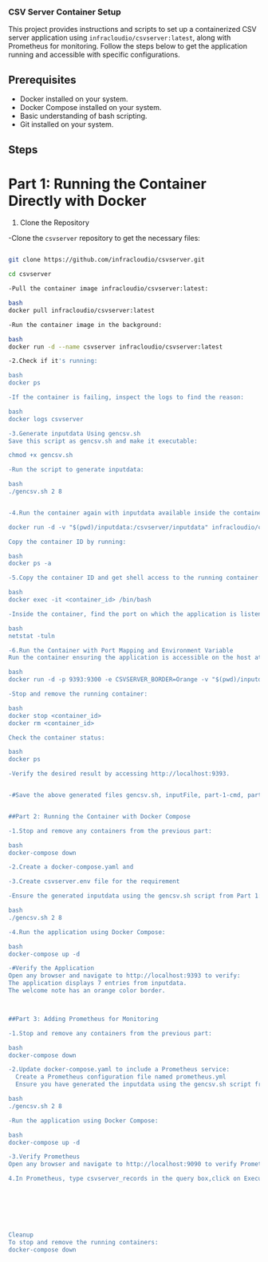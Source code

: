 
### CSV Server Container Setup

This project provides instructions and scripts to set up a containerized CSV server application using `infracloudio/csvserver:latest`, along with Prometheus for monitoring. Follow the steps below to get the application running and accessible with specific configurations.

## Prerequisites

- Docker installed on your system.
- Docker Compose installed on your system.
- Basic understanding of bash scripting.
- Git installed on your system.

## Steps

# Part 1: Running the Container Directly with Docker

1. Clone the Repository

-Clone the `csvserver` repository to get the necessary files:

```bash

git clone https://github.com/infracloudio/csvserver.git

cd csvserver

-Pull the container image infracloudio/csvserver:latest:

bash
docker pull infracloudio/csvserver:latest

-Run the container image in the background:

bash
docker run -d --name csvserver infracloudio/csvserver:latest

-2.Check if it's running:

bash
docker ps

-If the container is failing, inspect the logs to find the reason:

bash
docker logs csvserver

-3.Generate inputdata Using gencsv.sh
Save this script as gencsv.sh and make it executable:

chmod +x gencsv.sh

-Run the script to generate inputdata:

bash
./gencsv.sh 2 8


-4.Run the container again with inputdata available inside the container:

docker run -d -v "$(pwd)/inputdata:/csvserver/inputdata" infracloudio/csvserver:latest

Copy the container ID by running:

bash
docker ps -a

-5.Copy the container ID and get shell access to the running container:

bash
docker exec -it <container_id> /bin/bash

-Inside the container, find the port on which the application is listening:

bash
netstat -tuln

-6.Run the Container with Port Mapping and Environment Variable
Run the container ensuring the application is accessible on the host at http://localhost:9393 and set the environment variable CSVSERVER_BORDER to Orange:

bash
docker run -d -p 9393:9300 -e CSVSERVER_BORDER=Orange -v "$(pwd)/inputdata:/csvserver/inputdata" infracloudio/csvserver:latest

-Stop and remove the running container:

bash
docker stop <container_id>
docker rm <container_id>

Check the container status:

bash
docker ps

-Verify the desired result by accessing http://localhost:9393.


-#Save the above generated files gencsv.sh, inputFile, part-1-cmd, part-1-output, part-1-logs.


##Part 2: Running the Container with Docker Compose

-1.Stop and remove any containers from the previous part:

bash
docker-compose down

-2.Create a docker-compose.yaml and

-3.Create csvserver.env file for the requirement

-Ensure the generated inputdata using the gencsv.sh script from Part 1:

bash
./gencsv.sh 2 8

-4.Run the application using Docker Compose:

bash
docker-compose up -d

-#Verify the Application
Open any browser and navigate to http://localhost:9393 to verify:
The application displays 7 entries from inputdata.
The welcome note has an orange color border.



##Part 3: Adding Prometheus for Monitoring

-1.Stop and remove any containers from the previous part:

bash
docker-compose down

-2.Update docker-compose.yaml to include a Prometheus service:
  Create a Prometheus configuration file named prometheus.yml
  Ensure you have generated the inputdata using the gencsv.sh script from Part 1:

bash
./gencsv.sh 2 8

-Run the application using Docker Compose:

bash
docker-compose up -d

-3.Verify Prometheus
Open any browser and navigate to http://localhost:9090 to verify Prometheus is running.

4.In Prometheus, type csvserver_records in the query box,click on Execute,then it switches to the Graph tab.







Cleanup
To stop and remove the running containers:
docker-compose down





